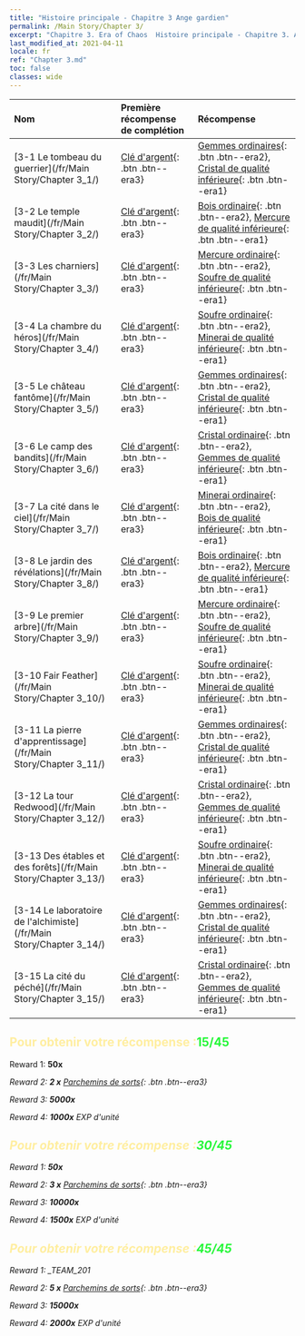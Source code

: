 ```yaml
---
title: "Histoire principale - Chapitre 3 Ange gardien"
permalink: /Main Story/Chapter 3/
excerpt: "Chapitre 3. Era of Chaos  Histoire principale - Chapitre 3. Ange gardien"
last_modified_at: 2021-04-11
locale: fr
ref: "Chapter 3.md"
toc: false
classes: wide
---
```


  | Nom |  Première récompense de complétion | Récompense |
  |:------------|:------------|:------------| 
  | [3-1 Le tombeau du guerrier](/fr/Main Story/Chapter 3_1/) | [Clé d'argent](/fr/Items/con_693/){: .btn .btn--era3} | [Gemmes ordinaires](/fr/Items/mat_10/){: .btn .btn--era2}, [Cristal de qualité inférieure](/fr/Items/mat_5/){: .btn .btn--era1} |
  | [3-2 Le temple maudit](/fr/Main Story/Chapter 3_2/) | [Clé d'argent](/fr/Items/con_693/){: .btn .btn--era3} | [Bois ordinaire](/fr/Items/mat_7/){: .btn .btn--era2}, [Mercure de qualité inférieure](/fr/Items/mat_2/){: .btn .btn--era1} |
  | [3-3 Les charniers](/fr/Main Story/Chapter 3_3/) | [Clé d'argent](/fr/Items/con_693/){: .btn .btn--era3} | [Mercure ordinaire](/fr/Items/mat_8/){: .btn .btn--era2}, [Soufre de qualité inférieure](/fr/Items/mat_3/){: .btn .btn--era1} |
  | [3-4 La chambre du héros](/fr/Main Story/Chapter 3_4/) | [Clé d'argent](/fr/Items/con_693/){: .btn .btn--era3} | [Soufre ordinaire](/fr/Items/mat_9/){: .btn .btn--era2}, [Minerai de qualité inférieure](/fr/Items/mat_1/){: .btn .btn--era1} |
  | [3-5 Le château fantôme](/fr/Main Story/Chapter 3_5/) | [Clé d'argent](/fr/Items/con_693/){: .btn .btn--era3} | [Gemmes ordinaires](/fr/Items/mat_10/){: .btn .btn--era2}, [Cristal de qualité inférieure](/fr/Items/mat_5/){: .btn .btn--era1} |
  | [3-6 Le camp des bandits](/fr/Main Story/Chapter 3_6/) | [Clé d'argent](/fr/Items/con_693/){: .btn .btn--era3} | [Cristal ordinaire](/fr/Items/mat_11/){: .btn .btn--era2}, [Gemmes de qualité inférieure](/fr/Items/mat_4/){: .btn .btn--era1} |
  | [3-7 La cité dans le ciel](/fr/Main Story/Chapter 3_7/) | [Clé d'argent](/fr/Items/con_693/){: .btn .btn--era3} | [Minerai ordinaire](/fr/Items/mat_6/){: .btn .btn--era2}, [Bois de qualité inférieure](/fr/Items/mat_1/){: .btn .btn--era1} |
  | [3-8 Le jardin des révélations](/fr/Main Story/Chapter 3_8/) | [Clé d'argent](/fr/Items/con_693/){: .btn .btn--era3} | [Bois ordinaire](/fr/Items/mat_7/){: .btn .btn--era2}, [Mercure de qualité inférieure](/fr/Items/mat_2/){: .btn .btn--era1} |
  | [3-9 Le premier arbre](/fr/Main Story/Chapter 3_9/) | [Clé d'argent](/fr/Items/con_693/){: .btn .btn--era3} | [Mercure ordinaire](/fr/Items/mat_8/){: .btn .btn--era2}, [Soufre de qualité inférieure](/fr/Items/mat_3/){: .btn .btn--era1} |
  | [3-10 Fair Feather](/fr/Main Story/Chapter 3_10/) | [Clé d'argent](/fr/Items/con_693/){: .btn .btn--era3} | [Soufre ordinaire](/fr/Items/mat_9/){: .btn .btn--era2}, [Minerai de qualité inférieure](/fr/Items/mat_1/){: .btn .btn--era1} |
  | [3-11 La pierre d'apprentissage](/fr/Main Story/Chapter 3_11/) | [Clé d'argent](/fr/Items/con_693/){: .btn .btn--era3} | [Gemmes ordinaires](/fr/Items/mat_10/){: .btn .btn--era2}, [Cristal de qualité inférieure](/fr/Items/mat_5/){: .btn .btn--era1} |
  | [3-12 La tour Redwood](/fr/Main Story/Chapter 3_12/) | [Clé d'argent](/fr/Items/con_693/){: .btn .btn--era3} | [Cristal ordinaire](/fr/Items/mat_11/){: .btn .btn--era2}, [Gemmes de qualité inférieure](/fr/Items/mat_4/){: .btn .btn--era1} |
  | [3-13 Des étables et des forêts](/fr/Main Story/Chapter 3_13/) | [Clé d'argent](/fr/Items/con_693/){: .btn .btn--era3} | [Soufre ordinaire](/fr/Items/mat_9/){: .btn .btn--era2}, [Minerai de qualité inférieure](/fr/Items/mat_1/){: .btn .btn--era1} |
  | [3-14 Le laboratoire de l'alchimiste](/fr/Main Story/Chapter 3_14/) | [Clé d'argent](/fr/Items/con_693/){: .btn .btn--era3} | [Gemmes ordinaires](/fr/Items/mat_10/){: .btn .btn--era2}, [Cristal de qualité inférieure](/fr/Items/mat_5/){: .btn .btn--era1} |
  | [3-15 La cité du péché](/fr/Main Story/Chapter 3_15/) | [Clé d'argent](/fr/Items/con_693/){: .btn .btn--era3} | [Cristal ordinaire](/fr/Items/mat_11/){: .btn .btn--era2}, [Gemmes de qualité inférieure](/fr/Items/mat_4/){: .btn .btn--era1} |


## <span style="color: #ffeea0">Pour obtenir votre récompense :</span><span style="color: #27f73a">15/45</span>

 Reward 1:  **50x** <i class="fas fa-gem"/>

 Reward 2: **2 x** [Parchemins de sorts](/fr/Items/con_694/){: .btn .btn--era3}

 Reward 3:  **5000x** <i class="fas fa-coins"/>

 Reward 4:  **1000x** EXP d'unité



## <span style="color: #ffeea0">Pour obtenir votre récompense :</span><span style="color: #27f73a">30/45</span>

 Reward 1:  **50x** <i class="fas fa-gem"/>

 Reward 2: **3 x** [Parchemins de sorts](/fr/Items/con_694/){: .btn .btn--era3}

 Reward 3:  **10000x** <i class="fas fa-coins"/>

 Reward 4:  **1500x** EXP d'unité



## <span style="color: #ffeea0">Pour obtenir votre récompense :</span><span style="color: #27f73a">45/45</span>

 Reward 1: _TEAM_201

 Reward 2: **5 x** [Parchemins de sorts](/fr/Items/con_694/){: .btn .btn--era3}

 Reward 3:  **15000x** <i class="fas fa-coins"/>

 Reward 4:  **2000x** EXP d'unité

